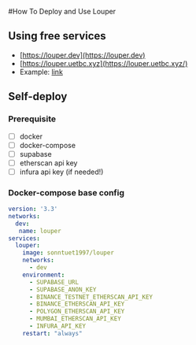 #How To Deploy and Use Louper

## Using free services
- [https://louper.dev](https://louper.dev)
- [https://louper.uetbc.xyz](https://louper.uetbc.xyz/)
- Example: [link](https://louper.dev/diamond/0xb1F7A9319900d5F2Cbe6e99AB7ADcCF7296ca261?network=binance_testnet)
## Self-deploy

### Prerequisite
- [ ] docker
- [ ] docker-compose
- [ ] supabase
- [ ] etherscan api key
- [ ] infura api key (if needed!)
### Docker-compose base config
```yaml
version: '3.3'
networks:
  dev:
   name: louper
services:
  louper:
    image: sonntuet1997/louper
    networks:
      - dev
    environment:
      - SUPABASE_URL
      - SUPABASE_ANON_KEY
      - BINANCE_TESTNET_ETHERSCAN_API_KEY
      - BINANCE_ETHERSCAN_API_KEY
      - POLYGON_ETHERSCAN_API_KEY
      - MUMBAI_ETHERSCAN_API_KEY
      - INFURA_API_KEY
    restart: "always"
```

